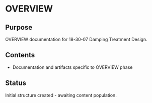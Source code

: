 # OVERVIEW

## Purpose
OVERVIEW documentation for 18-30-07 Damping Treatment Design.

## Contents
- Documentation and artifacts specific to OVERVIEW phase

## Status
Initial structure created - awaiting content population.
